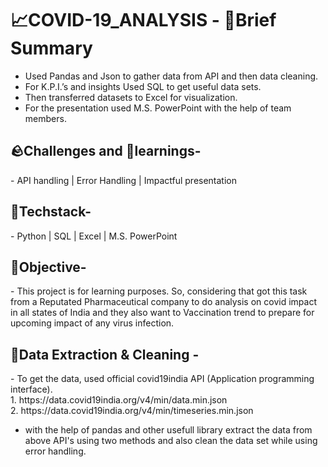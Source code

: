 <h1>
 📈COVID-19_ANALYSIS - 📑Brief Summary
</h1>

- Used Pandas and Json to gather data from API and then data cleaning.
- For K.P.I.’s and insights Used SQL to get useful data sets.
- Then transferred datasets to Excel for visualization.
- For the presentation used M.S. PowerPoint with the help of team members.
<h2>
 🪨Challenges and 🧠learnings-
</h2>
- API handling | Error Handling | Impactful presentation

<h2>
 🤖Techstack-
</h2>
- Python | SQL | Excel | M.S. PowerPoint


<h2> 
  🥅Objective-
</h2>
- This project is for learning purposes. So, considering that got this task from a Reputated Pharmaceutical company to do analysis on covid impact in all states of India and they also want to Vaccination trend to prepare for upcoming impact of any virus infection.

<h2> 
  🔡Data Extraction & Cleaning -
</h2>
- To get the data, used official covid19india API (Application programming interface).
<br>
1. https://data.covid19india.org/v4/min/data.min.json
<br>
2. https://data.covid19india.org/v4/min/timeseries.min.json

- with the help of pandas and other usefull library extract the data from above API's using two methods and also clean the data set while using error handling.
